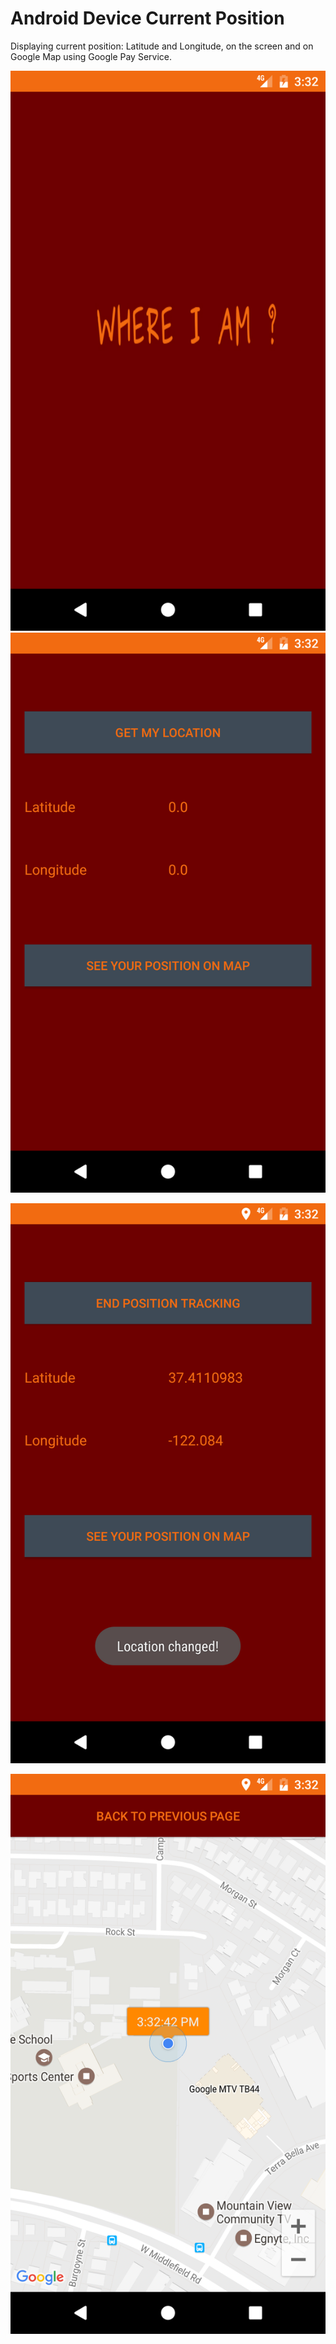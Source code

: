 # Android Device Current Position

Displaying current position: Latitude and Longitude, on the screen and on Google Map using Google Pay Service.

![The Starting Screen](https://github.com/KawtharE/AndroidGoogleMapCurrentPos/blob/master/assets/Screenshot_1488033140.png) ![The Starting Screen](https://github.com/KawtharE/AndroidGoogleMapCurrentPos/blob/master/assets/Screenshot_1488033145.png)



![The Starting Screen](https://github.com/KawtharE/AndroidGoogleMapCurrentPos/blob/master/assets/Screenshot_1488033149.png)

![The Starting Screen](https://github.com/KawtharE/AndroidGoogleMapCurrentPos/blob/master/assets/Screenshot_1488033168.png)
